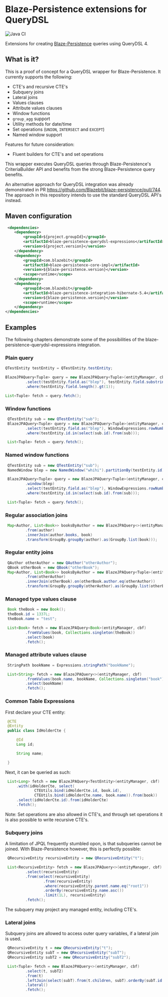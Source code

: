 Blaze-Persistence extensions for QueryDSL
======
![Java CI](https://github.com/jwgmeligmeyling/blaze-persistence-querydsl/workflows/Java%20CI/badge.svg)

Extensions for creating [Blaze-Persistence](https://github.com/Blazebit/blaze-persistence) queries using QueryDSL 4.

## What is it?

This is a proof of concept for a QueryDSL wrapper for Blaze-Persistence. It currently supports the following:

* CTE's and recursive CTE's
* Subquery joins
* Lateral joins
* Values clauses
* Attribute values clauses
* Window functions
* `group_agg` support
* Utility methods for date/time
* Set operations (`UNION`, `INTERSECT` and `EXCEPT`)
* Named window support

Features for future consideration:

* Fluent builders for CTE's and set operations

This wrapper executes QueryDSL queries through Blaze-Persistence's CriteriaBuilder API and benefits from the strong Blaze-Persistence query benefits.

An alternative approach for QueryDSL integration was already demonstrated in PR https://github.com/Blazebit/blaze-persistence/pull/744.
The approach in this repository intends to use the standard QueryDSL API's instead. 

## Maven configuration

```xml
 <dependencies>
    <dependency>
        <groupId>${project.groupId}</groupId>
        <artifactId>blaze-persistence-querydsl-expressions</artifactId>
        <version>${project.version}</version>
    </dependency>
    <dependency>
        <groupId>com.blazebit</groupId>
        <artifactId>blaze-persistence-core-impl</artifactId>
        <version>${blaze-persistence.version}</version>
        <scope>runtime</scope>
    </dependency>
    <dependency>
        <groupId>com.blazebit</groupId>
        <artifactId>blaze-persistence-integration-hibernate-5.4</artifactId>
        <version>${blaze-persistence.version}</version>
        <scope>runtime</scope>
    </dependency>
</dependencies>
```

## Examples
The following chapters demonstrate some of the possibilities of the blaze-persistence-querydsl-expressions integration.

### Plain query
```java
QTestEntity testEntity = QTestEntity.testEntity;

BlazeJPAQuery<Tuple> query = new BlazeJPAQuery<Tuple>(entityManager, cbf).from(testEntity)
         .select(testEntity.field.as("blep"), testEntity.field.substring(2))
         .where(testEntity.field.length().gt(1));

List<Tuple> fetch = query.fetch();
 ```

### Window functions
```java
 QTestEntity sub = new QTestEntity("sub");
 BlazeJPAQuery<Tuple> query = new BlazeJPAQuery<Tuple>(entityManager, cbf).from(testEntity)
         .select(testEntity.field.as("blep"), WindowExpressions.rowNumber(), WindowExpressions.lastValue(testEntity.field).over().partitionBy(testEntity.id))
         .where(testEntity.id.in(select(sub.id).from(sub)));

 List<Tuple> fetch = query.fetch();
 ```

### Named window functions
```java
 QTestEntity sub = new QTestEntity("sub");
 NamedWindow blep = new NamedWindow("whihi").partitionBy(testEntity.id);

 BlazeJPAQuery<Tuple> query = new BlazeJPAQuery<Tuple>(entityManager, cbf).from(testEntity)
         .window(blep)
         .select(testEntity.field.as("blep"), WindowExpressions.rowNumber().over(blep), WindowExpressions.lastValue(testEntity.field).over(blep))
         .where(testEntity.id.in(select(sub.id).from(sub)));

 List<Tuple> fetch = query.fetch();
 ```

### Regular association joins
```java
 Map<Author, List<Book>> booksByAuthor = new BlazeJPAQuery<>(entityManager, cbf)
         .from(author)
         .innerJoin(author.books, book)
         .transform(GroupBy.groupBy(author).as(GroupBy.list(book)));
```

### Regular entity joins
```java
 QAuthor otherAuthor = new QAuthor("otherAuthor");
 QBook otherBook = new QBook("otherBook");
 Map<Author, List<Book>> booksByAuthor = new BlazeJPAQuery<Tuple>(entityManager, cbf)
         .from(otherAuthor)
         .innerJoin(otherBook).on(otherBook.author.eq(otherAuthor))
         .transform(GroupBy.groupBy(otherAuthor).as(GroupBy.list(otherBook)));
```

### Managed type values clause
```java
 Book theBook = new Book();
 theBook.id = 1337L;
 theBook.name = "test";

 List<Book> fetch = new BlazeJPAQuery<Book>(entityManager, cbf)
         .fromValues(book, Collections.singleton(theBook))
         .select(book)
         .fetch();
 ```

### Managed attribute values clause
```java
 StringPath bookName = Expressions.stringPath("bookName");

 List<String> fetch = new BlazeJPAQuery<>(entityManager, cbf)
         .fromValues(book.name, bookName, Collections.singleton("book"))
         .select(bookName)
         .fetch();   
 ```

### Common Table Expressions
First declare your CTE entity:

```java
 @CTE
 @Entity
 public class IdHolderCte {

     @Id
     Long id;

     String name;

 }
 ```

Next, it can be queried as such:

```java
 List<Long> fetch = new BlazeJPAQuery<TestEntity>(entityManager, cbf)
     .with(idHolderCte, select(
             CTEUtils.bind(idHolderCte.id, book.id),
             CTEUtils.bind(idHolderCte.name, book.name)).from(book))
     .select(idHolderCte.id).from(idHolderCte)
     .fetch();
 ```

Note: Set operations are also allowed in CTE's, and through set operations it is also possible to write recursive CTE's.

### Subquery joins
A limitation of JPQL frequently stumbled opon, is that subqueries cannot be joined. With Blaze-Persistence however, this is perfectly possible:

```java
 QRecursiveEntity recursiveEntity = new QRecursiveEntity("t");

 List<RecursiveEntity> fetch = new BlazeJPAQuery<>(entityManager, cbf)
         .select(recursiveEntity)
         .from(select(recursiveEntity)
                 .from(recursiveEntity)
                 .where(recursiveEntity.parent.name.eq("root1"))
                 .orderBy(recursiveEntity.name.asc())
                 .limit(1L), recursiveEntity)
         .fetch();
 ```

The subquery may project any managed entity, including CTE's.

### Lateral joins
Subquery joins are allowed to access outer query variables, if a lateral join is used.

```java
 QRecursiveEntity t = new QRecursiveEntity("t");
 QRecursiveEntity subT = new QRecursiveEntity("subT");
 QRecursiveEntity subT2 = new QRecursiveEntity("subT2");

 List<Tuple> fetch = new BlazeJPAQuery<>(entityManager, cbf)
         .select(t, subT2)
         .from(t)
         .leftJoin(select(subT).from(t.children, subT).orderBy(subT.id.asc()).limit(1), subT2)
         .lateral()
         .fetch();
```
